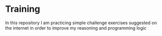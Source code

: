 # Training

In this repository I am practicing simple challenge exercises 
suggested on the internet in order to improve my reasoning and programming logic
